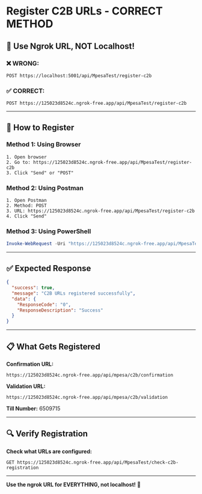 # Register C2B URLs - CORRECT METHOD

## 🎯 Use Ngrok URL, NOT Localhost!

### ❌ WRONG:
```
POST https://localhost:5001/api/MpesaTest/register-c2b
```

### ✅ CORRECT:
```
POST https://125023d8524c.ngrok-free.app/api/MpesaTest/register-c2b
```

---

## 🚀 How to Register

### Method 1: Using Browser
```
1. Open browser
2. Go to: https://125023d8524c.ngrok-free.app/api/MpesaTest/register-c2b
3. Click "Send" or "POST"
```

### Method 2: Using Postman
```
1. Open Postman
2. Method: POST
3. URL: https://125023d8524c.ngrok-free.app/api/MpesaTest/register-c2b
4. Click "Send"
```

### Method 3: Using PowerShell
```powershell
Invoke-WebRequest -Uri "https://125023d8524c.ngrok-free.app/api/MpesaTest/register-c2b" -Method POST
```

---

## ✅ Expected Response

```json
{
  "success": true,
  "message": "C2B URLs registered successfully",
  "data": {
    "ResponseCode": "0",
    "ResponseDescription": "Success"
  }
}
```

---

## 📋 What Gets Registered

**Confirmation URL:**
```
https://125023d8524c.ngrok-free.app/api/mpesa/c2b/confirmation
```

**Validation URL:**
```
https://125023d8524c.ngrok-free.app/api/mpesa/c2b/validation
```

**Till Number:** 6509715

---

## 🔍 Verify Registration

**Check what URLs are configured:**
```
GET https://125023d8524c.ngrok-free.app/api/MpesaTest/check-c2b-registration
```

---

**Use the ngrok URL for EVERYTHING, not localhost!** 🎯
